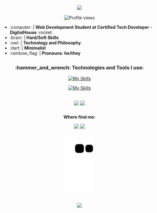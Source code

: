 <div align="center"><img width="950" src="https://i.ibb.co/hVyGYZp/github-header-image-5.png"/></div>

<p align="center"> <img src="https://komarev.com/ghpvc/?username=BBMiranda&color=blueviolet" alt="Profile views"/></p>


<ul>
<li>:computer: | <strong> Web Development Student at Certified Tech Developer - DigitalHouse</strong> :rocket:</li> 
<li>:brain: | <strong>Hard/Soft Skills</strong></li> 
<li>:owl: | <strong>Technology and Philosophy</strong></li>
<li>:dart: | <strong>Minimalist</strong></li> 
<li>:rainbow_flag: | <strong>Pronouns: he/they</strong></li> 
</ul>

##

<h3 align="center">:hammer_and_wrench: Technologies and Tools I use:</h2>



<div style="display: inline_block" align="center"> 
  
  [![My Skills](https://skillicons.dev/icons?i=html,css,bootstrap,sass,js,nodejs)](https://skillicons.dev)
   
  [![My Skills](https://skillicons.dev/icons?i=jest,mysql,git,github,vscode,linux)](https://skillicons.dev)
  <!--<a href="https://github.com/BBMiranda"><img align="center" alt="BBM-Postman" height="45" width="50" href="https://github.com/BBMiranda" src="https://cdn.icon-icons.com/icons2/3053/PNG/512/postman_alt_macos_bigsur_icon_189814.png"/></a>--> 

</div>

<br>

<div align="center">
  <a href="https://github.com/BBMiranda"><img align="center" height="160rem" src="https://github-readme-stats.vercel.app/api?username=BBMiranda&show_icons=true&theme=nightowl&include_all_commits=true&count_private=true" /></a>
  <a href="https://github.com/BBMiranda"><img align="center" height="160rem" src="https://github-readme-stats.vercel.app/api/top-langs/?username=BBMiranda&layout=compact&langs_count=7&theme=nightowl"/></a>
</div>

##
  
<p align="center"><strong>Where find me:</strong><p> 

<div align="center">   
  <a href="https://www.linkedin.com/in/bruno-b-miranda/" target="_blank"><img src="https://img.shields.io/badge/-Linkedin-1C1C1C?style=for-the-badge&logo=Linkedin&logoColor=00FFFF&link=https://www.linkedin.com/in/iuricode" /></a>
  <a href="https://www.instagram.com/b.b.miranda/" target="_blank"><img src="https://img.shields.io/badge/-Instagram-1C1C1C?style=for-the-badge&logo=Instagram&logoColor=00FFFF&link=https://www.instagram.com/iuricode" /></a>  
  
  ![Snake animation](https://github.com/BBMiranda/BBMiranda/blob/output/github-contribution-grid-snake.svg)
  
  <br>
  
  <img src="https://github-readme-streak-stats.herokuapp.com/?user=BBMiranda">
</div>

   
